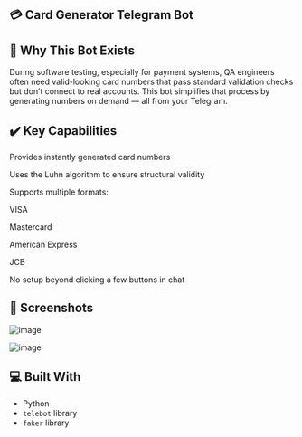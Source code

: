 <h2>💳 Card Generator Telegram Bot</h2>

## 🚀 Why This Bot Exists
During software testing, especially for payment systems, QA engineers often need valid-looking card numbers that pass standard validation checks but don’t connect to real accounts.
This bot simplifies that process by generating numbers on demand — all from your Telegram.

## ✔️ Key Capabilities
Provides instantly generated card numbers

Uses the Luhn algorithm to ensure structural validity

Supports multiple formats:

VISA

Mastercard

American Express

JCB

No setup beyond clicking a few buttons in chat

## 📸 Screenshots


![image]()


![image]()


## 💻 Built With

* Python
* `telebot` library
* `faker` library

